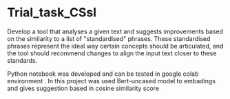 # Trial_task_CSsl
Develop a tool that analyses a given text and suggests improvements based on the similarity to a list of "standardised" phrases. These standardised phrases represent the ideal way certain concepts should be articulated, and the tool should recommend changes to align the input text closer to these standards.

Python notebook was developed and can be tested in google colab environment .
In this project was used Bert-uncased model to embadings and gives suggestion based in cosine similarity score 
